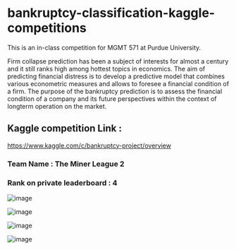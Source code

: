 # bankruptcy-classification-kaggle-competitions
This is an in-class competition for MGMT 571 at Purdue University.

Firm collapse prediction has been a subject of interests for almost a century and it still ranks high among hottest topics in economics. The aim of predicting financial distress is to develop a predictive model that combines various econometric measures and allows to foresee a financial condition of a firm. The purpose of the bankruptcy prediction is to assess the financial condition of a company and its future perspectives within the context of longterm operation on the market.

## Kaggle competition Link :
https://www.kaggle.com/c/bankruptcy-project/overview

### Team Name : The Miner League 2
### Rank on private leaderboard : 4

![image](https://user-images.githubusercontent.com/84420303/133954754-d6e6a612-c7ce-40ae-a318-dfeabf28e070.png)

![image](https://user-images.githubusercontent.com/84420303/133954874-4aa01225-a02f-4b37-a457-0170d9fe3055.png)

![image](https://user-images.githubusercontent.com/84420303/133954911-2c321e7e-b58d-4775-9fdd-cc323db926a3.png)

![image](https://user-images.githubusercontent.com/84420303/133954934-c22cf29d-039e-4c71-82e5-c494b6667351.png)



